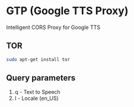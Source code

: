 GTP (Google TTS Proxy)
======================

Intelligent CORS Proxy for Google TTS


TOR
---
```bash
sudo apt-get install tor
```


Query parameters
----------------
1. q - Text to Speech
2. l - Locale (en_US)

